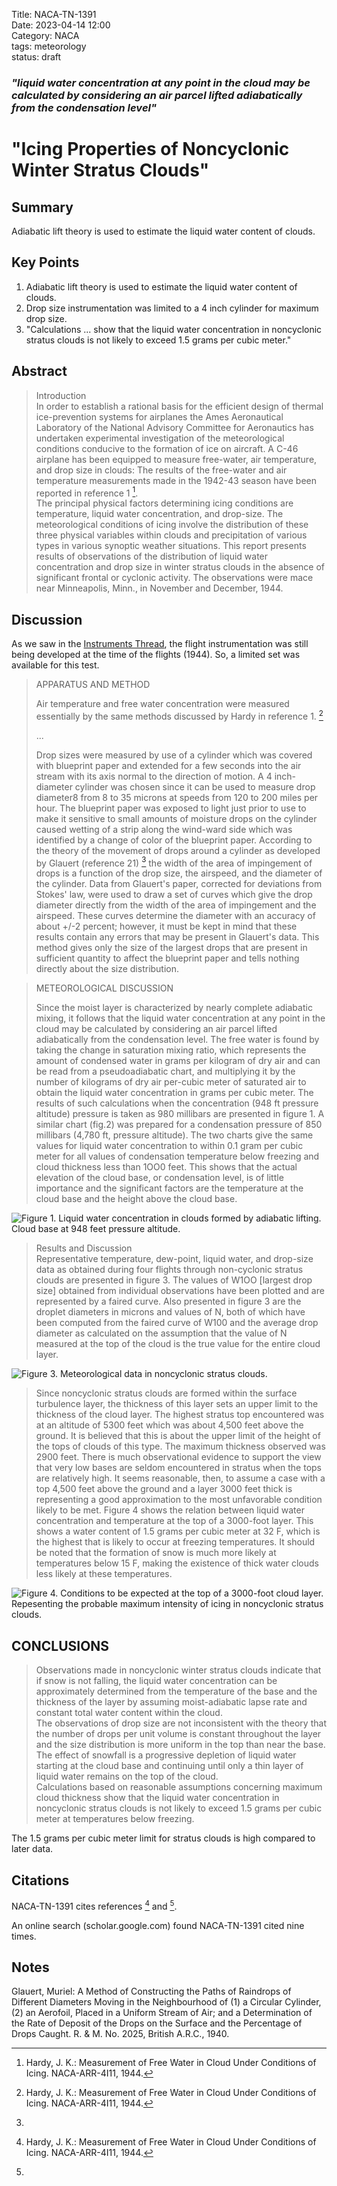 Title: NACA-TN-1391   
Date: 2023-04-14 12:00  
Category: NACA  
tags: meteorology  
status: draft  

### _"liquid water concentration at any point in the cloud may be calculated by considering an air parcel lifted adiabatically from the condensation level"_  

# "Icing Properties of Noncyclonic Winter Stratus Clouds"  


## Summary  
Adiabatic lift theory is used to estimate the liquid water content of clouds.  

## Key Points  
1. Adiabatic lift theory is used to estimate the liquid water content of clouds.  
2. Drop size instrumentation was limited to a 4 inch cylinder for maximum drop size.  
3. "Calculations ... show that the liquid
water concentration in noncyclonic stratus clouds is not likely
to exceed 1.5 grams per cubic meter."

## Abstract

> Introduction  
In order to establish a rational basis for the efficient design of thermal
ice-prevention systems for airplanes the
Ames Aeronautical
Laboratory
of the National Advisory Committee for Aeronautics
has undertaken experimental
investigation of the meteorological conditions conducive
to the formation of ice on aircraft.
A C-46 airplane has been equipped to measure
free-water, air temperature,
and drop size in clouds:
The
results of the free-water and air temperature
measurements made in the 1942-43 season 
have been reported in reference 1 [^2].  
> The principal physical factors determining icing conditions are 
temperature, liquid water concentration,
and drop-size. The meteorological conditions of icing involve the
distribution of these three physical variables within clouds and 
precipitation of various types in various synoptic weather situations. 
This report presents results of observations of the distribution of liquid 
water concentration and drop size in winter stratus clouds in the absence 
of significant frontal or cyclonic activity. The observations were mace near 
Minneapolis, Minn., in November and December, 1944.  
 
## Discussion  

As we saw in the [Instruments Thread]({filename}instruments.md), 
the flight instrumentation was still being developed at the time of the flights 
(1944). 
So, a limited set was available for this test. 

>APPARATUS AND METHOD  
> 
>Air temperature and free water concentration were measured 
essentially by the same methods discussed by Hardy in reference 1. [^2] 
> 
> ...
>
> Drop sizes were measured by use of a cylinder
which
was covered with blueprint
paper and extended for a few
seconds into the air stream with its axis normal to the
direction of motion.
A 4 inch-diameter cylinder was chosen
since it can be used to measure drop diameter8
from 8 to 35
microns at speeds from 120 to 200 miles per hour.
The blueprint
paper was exposed to light
just prior to use to make it  sensitive to small amounts of moisture
drops on the cylinder caused wetting of a strip
along the wind-ward side which was identified
by a change of color of the blueprint paper.
According to the theory of the movement of drops around a cylinder
as developed by Glauert (reference 21) [^3]
the width of the area of impingement of drops is a function
of the drop size, the airspeed, and the diameter of the cylinder.
Data from Glauert's paper, corrected for deviations from
Stokes' law, were used to draw a set of curves which give the
drop diameter directly from the width
of the area of impingement and the airspeed.
These curves determine the diameter with an accuracy
of about +/-2 percent; however, it must be kept
in mind that these results contain any errors
that may be present in Glauert's
data. This method gives only the size of the largest
drops that are present in sufficient quantity to
affect the blueprint paper and tells nothing directly
about the size distribution.
> 
> 
<!--
The quantity
used in this report
to represent
drop size is
the mass of one drop times 10a.
This quantity,
which is
designated
W1OO, represents
the liquid
water concentration
in grams per cubic meter of a cloud having 100 such drops per
cubic centimeter.
If the drops are all the same size,
the
number of drops per cubic
centimeter is obtained
by dividing
the measured liquid
water by W1OO.
If the size distribution
is not uniform,
the calculated
number of drops will
be too
small.
-->
>
> METEOROLOGICAL DISCUSSION  
>
>Since the moist layer is characterized by nearly complete adiabatic mixing,
it follows that the liquid water concentration
at any point in the cloud may be calculated
by considering an air parcel lifted adiabatically from the condensation level.
The free water is found by taking the change in saturation
mixing ratio,
which represents the amount of condensed water in grams per kilogram
of dry air and can be read from a pseudoadiabatic chart,
and multiplying it by the number of kilograms
of dry air per-cubic meter of saturated air to obtain 
the liquid water concentration in grams per cubic meter.
The results of such calculations when the concentration
(948 ft pressure altitude) pressure is taken as 980 millibars
are presented in figure 1. A similar
chart (fig.2) was prepared for a condensation pressure of 850 millibars
(4,780 ft, pressure altitude).
The two charts give the same values for liquid water concentration
to within 0.1 gram per cubic meter for all values of condensation
temperature below freezing and cloud thickness less than 1OO0 feet.
This shows that the actual elevation of the cloud base, or condensation
level, is of little importance and the significant factors
are the temperature at the cloud base and the height above
the cloud base.

![Figure 1. Liquid water concentration in clouds formed by adiabatic
lifting. Cloud base at 948 feet pressure altitude.
](/images%2FNACA-TN-1391%2FFigure%201.png)  

>Results and Discussion  
> Representative temperature, dew-point, liquid water,
and drop-size data as obtained during four flights
through non-cyclonic stratus clouds are presented in figure 3. 
The values of W1OO [largest drop size] obtained from individual
observations have been plotted and are represented by a faired curve.
Also presented in figure 3 are the droplet diameters in microns and values
of N, both of which have been computed from the faired
curve of W100 and the average drop diameter as calculated on the
assumption that the value of N measured at the top of the
cloud is the true value for the entire cloud layer.

![Figure 3. Meteorological data in noncyclonic stratus clouds.
](/images%2FNACA-TN-1391%2FFigure%203.png)  

> Since noncyclonic stratus clouds are formed within
the surface turbulence layer, the thickness of this layer
sets an upper limit to the thickness of the cloud layer.
The highest stratus top encountered was at an altitude
of 5300 feet which was about 4,500 feet above the ground. 
It is believed that this is about the upper limit of the height
of the tops of clouds of this type.
The maximum thickness
observed was 2900 feet.
There is much observational evidence to support the
view that very low bases are seldom encountered in stratus
when the tops are relatively high.
It seems reasonable, then, to assume a
case with a top 4,500 feet above the ground and a layer 3000 feet 
thick is representing a good approximation to the most
unfavorable condition likely to be met.
Figure 4 shows the relation between liquid water concentration
and temperature at the top of a 3000-foot layer.
This shows a water content of 1.5 grams per cubic meter at 32 F,
which is the highest that is likely to occur at freezing temperatures.
It should be noted that the formation of snow is much more likely
at temperatures below 15 F, making the existence of thick water
clouds less likely at these temperatures.

![Figure 4. Conditions to be expected at the top of a 3000-foot 
cloud layer. Repesenting the probable maximum intensity of icing in 
noncyclonic stratus clouds.](/images%2FNACA-TN-1391%2FFigure%204.png)  

## CONCLUSIONS  
>Observations made in noncyclonic winter stratus clouds indicate that if snow is not falling,
the liquid water concentration can be approximately determined from the temperature
of the base and the thickness of the layer by assuming moist-adiabatic lapse rate and constant
total water content within the cloud.  
The observations of drop size are not inconsistent with
the theory that the number of drops per unit volume is constant throughout
the layer and the size distribution is more uniform
in the top than near the base.  
The effect of snowfall is a progressive depletion of liquid water starting
at the cloud base and continuing until only a thin layer of liquid
water remains on the top of the cloud.  
Calculations based on reasonable assumptions concerning
maximum cloud thickness show that the liquid
water concentration in noncyclonic stratus clouds is not likely
to exceed 1.5 grams per cubic meter at temperatures below freezing.  

The 1.5 grams per cubic meter limit for stratus clouds is high compared to later data. 

## Citations  

NACA-TN-1391 cites references [^2] and [^3]. 

An online search (scholar.google.com) found NACA-TN-1391 cited nine times.  

## Notes  

[^1]: Lewis, William: Icing Properties of Noncyclonic Winter Stratus Clouds. NACA-TN-1391, 1947.  
[^2]: Hardy, J. K.: Measurement of Free Water in Cloud Under Conditions of Icing. NACA-ARR-4I11, 1944.  
[^3]:
Glauert, Muriel: A Method of Constructing the Paths of Raindrops of Different Diameters Moving in the Neighbourhood of (1) a Circular Cylinder, (2) an Aerofoil, Placed in a Uniform Stream of Air; and a Determination of the Rate of Deposit of the Drops on the Surface and the Percentage of Drops Caught. R. & M. No. 2025, British A.R.C., 1940.  
